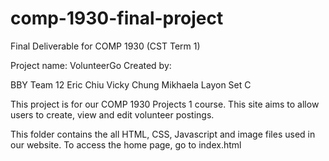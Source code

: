# comp-1930-final-project
Final Deliverable for COMP 1930 (CST Term 1)

Project name: VolunteerGo
Created by:

BBY Team 12
Eric Chiu
Vicky Chung
Mikhaela Layon
Set C


This project is for our COMP 1930 Projects 1 course. This site aims to allow users to
create, view and edit volunteer postings.

This folder contains the all HTML, CSS, Javascript and image files
used in our website. To access the home page, go to index.html



